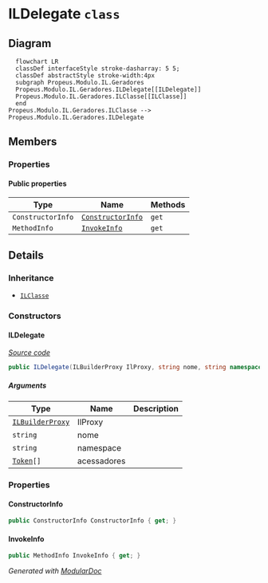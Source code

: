 # ILDelegate `class`

## Diagram
```mermaid
  flowchart LR
  classDef interfaceStyle stroke-dasharray: 5 5;
  classDef abstractStyle stroke-width:4px
  subgraph Propeus.Modulo.IL.Geradores
  Propeus.Modulo.IL.Geradores.ILDelegate[[ILDelegate]]
  Propeus.Modulo.IL.Geradores.ILClasse[[ILClasse]]
  end
Propeus.Modulo.IL.Geradores.ILClasse --> Propeus.Modulo.IL.Geradores.ILDelegate
```

## Members
### Properties
#### Public  properties
| Type | Name | Methods |
| --- | --- | --- |
| `ConstructorInfo` | [`ConstructorInfo`](#constructorinfo) | `get` |
| `MethodInfo` | [`InvokeInfo`](#invokeinfo) | `get` |

## Details
### Inheritance
 - [
`ILClasse`
](./ILClasse.md)

### Constructors
#### ILDelegate
[*Source code*](https://github.com///blob//src/Propeus.Modulo.IL/Geradores/ILDelegate.cs#L12)
```csharp
public ILDelegate(ILBuilderProxy IlProxy, string nome, string namespace, Token[] acessadores)
```
##### Arguments
| Type | Name | Description |
| --- | --- | --- |
| [`ILBuilderProxy`](../proxy/ILBuilderProxy.md) | IlProxy |   |
| `string` | nome |   |
| `string` | namespace |   |
| [`Token`](../enums/Token.md)`[]` | acessadores |   |

### Properties
#### ConstructorInfo
```csharp
public ConstructorInfo ConstructorInfo { get; }
```

#### InvokeInfo
```csharp
public MethodInfo InvokeInfo { get; }
```

*Generated with* [*ModularDoc*](https://github.com/hailstorm75/ModularDoc)

